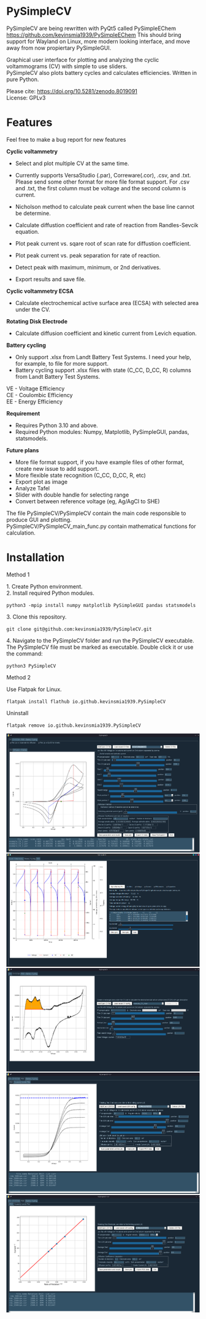 # PySimpleCV

PySimpleCV are being rewritten with PyQt5 called PySimpleEChem https://github.com/kevinsmia1939/PySimpleEChem
This should bring support for Wayland on Linux, more modern looking interface, and move away from now propiertary PySimpleGUI.

Graphical user interface for plotting and analyzing the cyclic voltammograms (CV) with simple to use sliders. <br />
PySimpleCV also plots battery cycles and calculates efficiencies. Written in pure Python. <br />

Please cite: https://doi.org/10.5281/zenodo.8019091 <br />
License: GPLv3 <br />

# Features
Feel free to make a bug report for new features

**Cyclic voltammetry**

* Select and plot multiple CV at the same time.<br />
* Currently supports VersaStudio (.par), Correware(.cor), .csv, and .txt. Please send some other format for more file format support. For .csv and .txt, the first column must be voltage and the second column is current.<br />

* Nicholson method to calculate peak current when the base line cannot be determine.<br />
* Calculate diffustion coefficient and rate of reaction from Randles-Sevcik equation.<br />
* Plot peak current vs. sqare root of scan rate for diffustion coefficient.<br />
* Plot peak current vs. peak separation for rate of reaction.<br />
* Detect peak with maximum, minimum, or 2nd derivatives.<br />
* Export results and save file.<br />

**Cyclic voltammetry ECSA**

* Calculate electrochemical active surface area (ECSA) with selected area under the CV.

**Rotating Disk Electrode**

* Calculate diffusion coefficient and kinetic current from Levich equation.

**Battery cycling**

* Only support .xlsx from Landt Battery Test Systems. I need your help, for example, to file for more support.<br />
* Battery cycling support .xlsx files with state (C_CC, D_CC, R) columns from Landt Battery Test Systems.<br />

VE - Voltage Efficiency<br />
CE - Coulombic Efficiency<br />
EE - Energy Efficiency<br />

**Requirement**

* Requires Python 3.10 and above.<br />
* Required Python modules: Numpy, Matplotlib, PySimpleGUI, pandas, statsmodels.<br />


**Future plans**
* More file format support, if you have example files of other format, create new issue to add support.
* More flexible state recognition (C_CC, D_CC, R, etc)
* Export plot as image
* Analyze Tafel
* Slider with double handle for selecting range
* Convert between reference voltage (eg, Ag/AgCl to SHE)

The file PySimpleCV/PySimpleCV contain the main code responsible to produce GUI and plotting.<br />
PySimpleCV/PySimpleCV_main_func.py contain mathematical functions for calculation.<br />

# Installation
Method 1

1\. Create Python environment.<br />
2\. Install required Python modules.<br />

`python3 -mpip install numpy matplotlib PySimpleGUI pandas statsmodels`

3\. Clone this repository.<br />

`git clone git@github.com:kevinsmia1939/PySimpleCV.git`

4\. Navigate to the PySimpleCV folder and run the PySimpleCV executable. The PySimpleCV file must be marked as executable. Double click it or use the command:<br />

`python3 PySimpleCV`

Method 2 <br />

Use Flatpak for Linux.<br />

`flatpak install flathub io.github.kevinsmia1939.PySimpleCV`

Uninstall <br />

`flatpak remove io.github.kevinsmia1939.PySimpleCV`

![PySimpleCV](https://github.com/kevinsmia1939/PySimpleCV/blob/main/data/screenshot/cv_screenshot.png?raw=true)
![PySimpleCV](https://github.com/kevinsmia1939/PySimpleCV/blob/main/data/screenshot/battery_screenshot.png?raw=true)
![PySimpleCV](https://github.com/kevinsmia1939/PySimpleCV/blob/main/data/screenshot/ecsa_screenshot.png?raw=true)
![PySimpleCV](https://github.com/kevinsmia1939/PySimpleCV/blob/main/data/screenshot/rde_screenshot.png?raw=true)
![PySimpleCV](https://github.com/kevinsmia1939/PySimpleCV/blob/main/data/screenshot/kou_lev_screenshot.png?raw=true)
